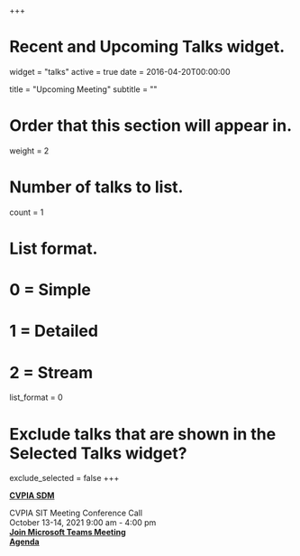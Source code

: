 +++
# Recent and Upcoming Talks widget.
widget = "talks"
active = true
date = 2016-04-20T00:00:00

title = "Upcoming Meeting"
subtitle = ""

# Order that this section will appear in.
weight = 2

# Number of talks to list.
count = 1

# List format.
#   0 = Simple
#   1 = Detailed
#   2 = Stream
list_format = 0

# Exclude talks that are shown in the Selected Talks widget?
exclude_selected = false
+++

**[CVPIA SDM](http://cvpia.scienceintegrationteam.com/meetings/)**   

CVPIA SIT Meeting
Conference Call    
October 13-14, 2021 9:00 am - 4:00 pm              
**[Join Microsoft Teams Meeting](https://teams.microsoft.com/l/meetup-join/19%3ameeting_Mjk5ZWJkYjItYTQzNC00YTc3LTk1NmYtMDcyM2JiODQ2NDc0%40thread.v2/0?context=%7b%22Tid%22%3a%220693b5ba-4b18-4d7b-9341-f32f400a5494%22%2c%22Oid%22%3a%2221fd3330-a882-41c0-8548-dfb3ce078083%22%7d    )**  
**[Agenda](http://cvpia.scienceintegrationteam.com/meetings/#agenda )** 


